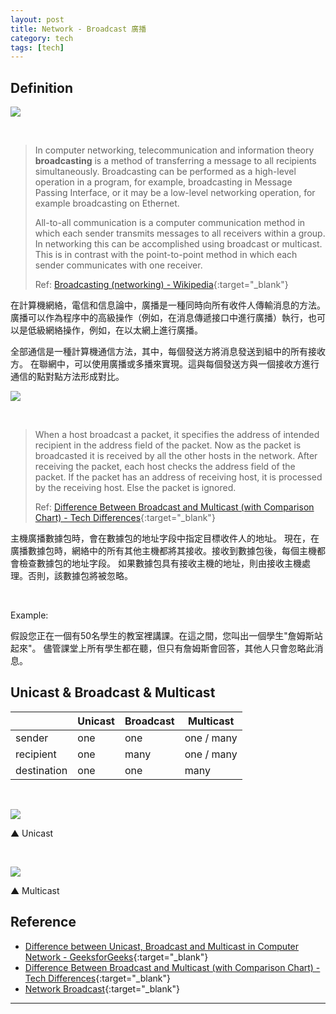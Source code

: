 ```yaml
---
layout: post
title: Network - Broadcast 廣播
category: tech
tags: [tech]
---
```


## Definition

![](http://www.hauchenglee.com/assets/images/tech/network-broadcasting.png)

<br>

> In computer networking, telecommunication and information theory **broadcasting** is a method of transferring a message to 
all recipients simultaneously. Broadcasting can be performed as a high-level operation in a program, for example, broadcasting 
in Message Passing Interface, or it may be a low-level networking operation, for example broadcasting on Ethernet.
>
> All-to-all communication is a computer communication method in which each sender transmits messages to all receivers 
within a group. In networking this can be accomplished using broadcast or multicast. This is in contrast with the point-to-point 
method in which each sender communicates with one receiver.
>
> Ref: [Broadcasting (networking) - Wikipedia](https://en.wikipedia.org/wiki/Broadcasting_(networking)){:target="_blank"}

在計算機網絡，電信和信息論中，廣播是一種同時向所有收件人傳輸消息的方法。
廣播可以作為程序中的高級操作（例如，在消息傳遞接口中進行廣播）執行，也可以是低級網絡操作，例如，在以太網上進行廣播。

全部通信是一種計算機通信方法，其中，每個發送方將消息發送到組中的所有接收方。
在聯網中，可以使用廣播或多播來實現。這與每個發送方與一個接收方進行通信的點對點方法形成對比。

![](http://www.hauchenglee.com/assets/images/tech/800px-Broadcast.svg.png)

<br>

> When a host broadcast a packet, it specifies the address of intended recipient in the address field of the packet. 
Now as the packet is broadcasted it is received by all the other hosts in the network. After receiving the packet, 
each host checks the address field of the packet. If the packet has an address of receiving host, it is processed by the 
receiving host. Else the packet is ignored.
>
> Ref: [Difference Between Broadcast and Multicast (with Comparison Chart) - Tech Differences](https://techdifferences.com/difference-between-broadcast-and-multicast.html){:target="_blank"}

主機廣播數據包時，會在數據包的地址字段中指定目標收件人的地址。
現在，在廣播數據包時，網絡中的所有其他主機都將其接收。接收到數據包後，每個主機都會檢查數據包的地址字段。
如果數據包具有接收主機的地址，則由接收主機處理。否則，該數據包將被忽略。

<br>

Example:

假設您正在一個有50名學生的教室裡講課。在這之間，您叫出一個學生"詹姆斯站起來"。
儘管課堂上所有學生都在聽，但只有詹姆斯會回答，其他人只會忽略此消息。

## Unicast & Broadcast & Multicast

<table>
    <thead>
        <tr>
            <th></th>
            <th>Unicast</th>
            <th>Broadcast</th>
            <th>Multicast</th>
        </tr>
    </thead>
    <tbody>
        <tr>
            <td>sender</td>
            <td>one</td>
            <td>one</td>
            <td>one / many</td>
        </tr>
        <tr>
            <td>recipient</td>
            <td>one</td>
            <td>many</td>
            <td>one / many</td>
        </tr>
        <tr>
            <td>destination</td>
            <td>one</td>
            <td>one</td>
            <td>many</td>
        </tr>
    </tbody>
</table>

<br>

![](http://www.hauchenglee.com/assets/images/tech/800px-Unicast.svg.png)

▲ Unicast

<br>

![](http://www.hauchenglee.com/assets/images/tech/800px-Multicast.svg.png)

▲ Multicast

## Reference

- [Difference between Unicast, Broadcast and Multicast in Computer Network - GeeksforGeeks](https://www.geeksforgeeks.org/difference-between-unicast-broadcast-and-multicast-in-computer-network/){:target="_blank"}
- [Difference Between Broadcast and Multicast (with Comparison Chart) - Tech Differences](https://techdifferences.com/difference-between-broadcast-and-multicast.html){:target="_blank"}
- [Network Broadcast](http://www.firewall.cx/networking-topics/general-networking/109-network-broadcast.html){:target="_blank"}

---